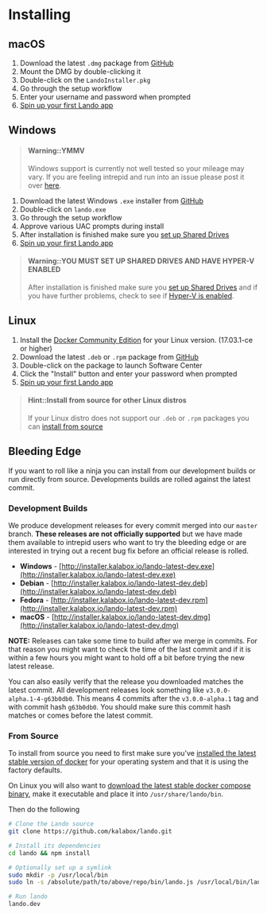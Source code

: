 Installing
==========

macOS
-----

1. Download the latest `.dmg` package from [GitHub](https://github.com/kalabox/lando/releases)
2. Mount the DMG by double-clicking it
3. Double-click on the `LandoInstaller.pkg`
4. Go through the setup workflow
5. Enter your username and password when prompted
6. [Spin up your first Lando app](./../tutorials/first-app.md)

Windows
-------

> #### Warning::YMMV
>
> Windows support is currently not well tested so your mileage may vary. If you are feeling intrepid and run into an issue please post it over [here](https://github.com/kalabox/lando/issues/new).

1. Download the latest Windows `.exe` installer from [GitHub](https://github.com/kalabox/lando/releases)
2. Double-click on `lando.exe`
3. Go through the setup workflow
4. Approve various UAC prompts during install
5. After installation is finished make sure you [set up Shared Drives](https://docs.docker.com/docker-for-windows/#shared-drives)
6. [Spin up your first Lando app](./../tutorials/first-app.md)

> #### Warning::YOU MUST SET UP SHARED DRIVES AND HAVE HYPER-V ENABLED
>
> After installation is finished make sure you [set up Shared Drives](https://docs.docker.com/docker-for-windows/#/shared-drives) and if you have further problems, check to see if [Hyper-V is enabled](https://msdn.microsoft.com/en-us/virtualization/hyperv_on_windows/quick_start/walkthrough_install).

Linux
-----

1. Install the [Docker Community Edition](https://docs.docker.com/engine/installation/) for your Linux version. (17.03.1-ce or higher)
2. Download the latest `.deb` or `.rpm` package from [GitHub](https://github.com/kalabox/lando/releases)
3. Double-click on the package to launch Software Center
4. Click the "Install" button and enter your password when prompted
5. [Spin up your first Lando app](./../tutorials/first-app.md)

> #### Hint::Install from source for other Linux distros
>
> If your Linux distro does not support our `.deb` or `.rpm` packages you can [install from source](#from-source)


Bleeding Edge
-------------

If you want to roll like a ninja you can install from our development builds or run directly from source. Developments builds are rolled against the latest commit.

### Development Builds

We produce development releases for every commit merged into our `master` branch. **These releases are not officially supported** but we have made them available to intrepid users who want to try the bleeding edge or are interested in trying out a recent bug fix before
an official release is rolled.

  * **Windows** - [http://installer.kalabox.io/lando-latest-dev.exe](http://installer.kalabox.io/lando-latest-dev.exe)
  * **Debian** - [http://installer.kalabox.io/lando-latest-dev.deb](http://installer.kalabox.io/lando-latest-dev.deb)
  * **Fedora** - [http://installer.kalabox.io/lando-latest-dev.rpm](http://installer.kalabox.io/lando-latest-dev.rpm)
  * **macOS** - [http://installer.kalabox.io/lando-latest-dev.dmg](http://installer.kalabox.io/lando-latest-dev.dmg)

**NOTE:** Releases can take some time to build after we merge in commits. For that reason you might want to check the time of the last commit and if it is within a few hours you might want to hold off a bit before trying the new latest release.

You can also easily verify that the release you downloaded matches the latest commit. All development releases look something like `v3.0.0-alpha.1-4-g63b0db0`. This means 4 commits after the `v3.0.0-alpha.1` tag and with commit hash `g63b0db0`. You should make sure this commit hash matches or comes before the latest commit.

### From Source

To install from source you need to first make sure you've [installed the latest stable version of docker](https://docs.docker.com/engine/installation/) for your operating system and that it is using the factory defaults.

On Linux you will also want to [download the latest stable docker compose binary](https://github.com/docker/compose/releases), make it executable and place it into `/usr/share/lando/bin`.

Then do the following

```bash
# Clone the Lando source
git clone https://github.com/kalabox/lando.git

# Install its dependencies
cd lando && npm install

# Optionally set up a symlink
sudo mkdir -p /usr/local/bin
sudo ln -s /absolute/path/to/above/repo/bin/lando.js /usr/local/bin/lando.dev

# Run lando
lando.dev
```
